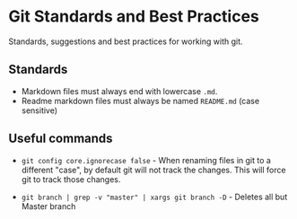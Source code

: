# Git Standards and Best Practices

Standards, suggestions and best practices for working with git.

## Standards

- Markdown files must always end with lowercase `.md`.
- Readme markdown files must always be named `README.md` (case sensitive)

## Useful commands

- `git config core.ignorecase false` - When renaming files in git to a different "case", by default git will not track the changes. This will force git to track those changes.

- `git branch | grep -v "master" | xargs git branch -D` - Deletes all but Master branch
